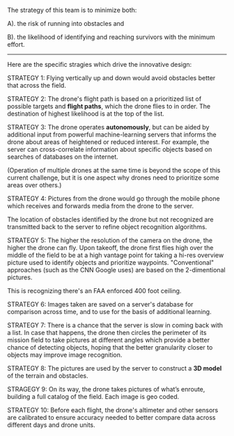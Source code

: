 
The strategy of this team is to minimize both:

   A). the risk of running into obstacles and

   B). the likelihood of identifying and reaching survivors with the minimum effort.

<hr />

Here are the specific stragies which drive the innovative design:

STRATEGY 1: Flying vertically up and down would avoid obstacles better that across the field.

STRATEGY 2: The drone's flight path is based on a prioritized list of possible targets and <strong>flight paths</strong>, 
which the drone flies to in order. 
The destination of highest likelihood is at the top of the list.

STRATEGY 3: The drone operates <strong>autonomously</strong>, 
but can be aided by additional input from powerful machine-learning servers
that informs the drone about areas of heightened or reduced interest.
For example, the server can cross-correlate information about specific objects based on searches of databases on the internet.

(Operation of multiple drones at the same time is beyond the scope of this current challenge,
but it is one aspect why drones need to prioritize some areas over others.)

STRATEGY 4: Pictures from the drone would go through the mobile phone which receives and forwards media from the drone to the server.

The location of obstacles identified by the drone but not recognized are transmitted back to the server to refine object recognition algorithms.

STRATEGY 5: The higher the resolution of the camera on the drone, the higher the drone can fly.
Upon takeoff, the drone first flies high over the middle of the field to be at a high vantage point for 
taking a hi-res overview picture used to identify objects and prioritize waypoints.
"Conventional" approaches (such as the CNN Google uses) are based on the 2-dimentional pictures.

This is recognizing there's an FAA enforced 400 foot ceiling.

STRATEGY 6: Images taken are saved on a server's database for comparison across time,
and to use for the basis of additional learning.

STRATEGY 7: There is a chance that the server is slow in coming back with a list.
In case that happens, the drone then circles the perimeter of its mission field 
to take pictures at different angles which provide a better chance of detecting objects,
hoping that the better granularity closer to objects may improve image recognition.

STRATEGY 8: The pictures are used by the server to construct a <strong>3D model</strong> of the terrain and obstacles.

STRAGEGY 9: On its way, the drone takes pictures of what’s enroute, building a full catalog of the field.
Each image is geo coded.

STRATEGY 10: Before each flight, the drone's altimeter and other sensors are calibrated to ensure accuracy
needed to better compare data across different days and drone units.


